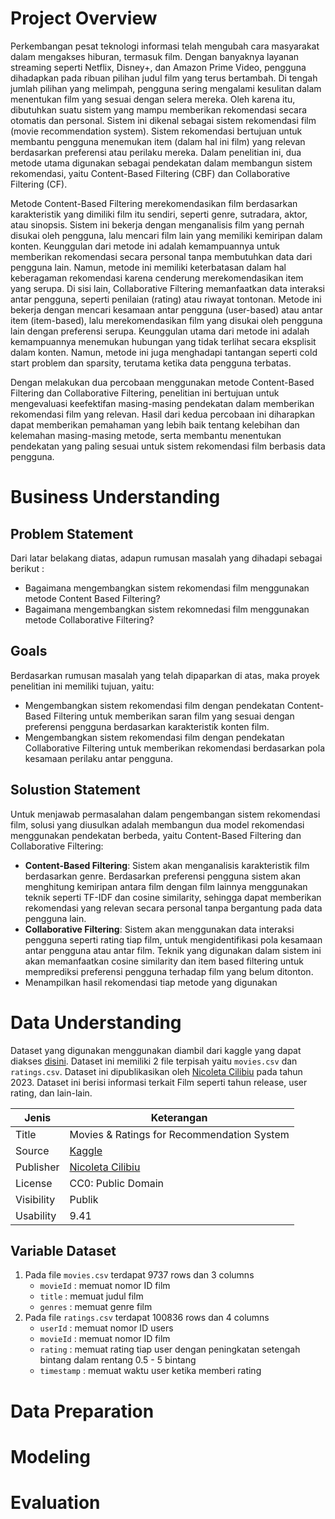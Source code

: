 # Project Overview
Perkembangan pesat teknologi informasi telah mengubah cara masyarakat dalam mengakses hiburan, termasuk film. Dengan banyaknya layanan streaming seperti Netflix, Disney+, dan Amazon Prime Video, pengguna dihadapkan pada ribuan pilihan judul film yang terus bertambah. Di tengah jumlah pilihan yang melimpah, pengguna sering mengalami kesulitan dalam menentukan film yang sesuai dengan selera mereka. Oleh karena itu, dibutuhkan suatu sistem yang mampu memberikan rekomendasi secara otomatis dan personal. Sistem ini dikenal sebagai sistem rekomendasi film (movie recommendation system). Sistem rekomendasi bertujuan untuk membantu pengguna menemukan item (dalam hal ini film) yang relevan berdasarkan preferensi atau perilaku mereka. Dalam penelitian ini, dua metode utama digunakan sebagai pendekatan dalam membangun sistem rekomendasi, yaitu Content-Based Filtering (CBF) dan Collaborative Filtering (CF).

Metode Content-Based Filtering merekomendasikan film berdasarkan karakteristik yang dimiliki film itu sendiri, seperti genre, sutradara, aktor, atau sinopsis. Sistem ini bekerja dengan menganalisis film yang pernah disukai oleh pengguna, lalu mencari film lain yang memiliki kemiripan dalam konten. Keunggulan dari metode ini adalah kemampuannya untuk memberikan rekomendasi secara personal tanpa membutuhkan data dari pengguna lain. Namun, metode ini memiliki keterbatasan dalam hal keberagaman rekomendasi karena cenderung merekomendasikan item yang serupa. Di sisi lain, Collaborative Filtering memanfaatkan data interaksi antar pengguna, seperti penilaian (rating) atau riwayat tontonan. Metode ini bekerja dengan mencari kesamaan antar pengguna (user-based) atau antar item (item-based), lalu merekomendasikan film yang disukai oleh pengguna lain dengan preferensi serupa. Keunggulan utama dari metode ini adalah kemampuannya menemukan hubungan yang tidak terlihat secara eksplisit dalam konten. Namun, metode ini juga menghadapi tantangan seperti cold start problem dan sparsity, terutama ketika data pengguna terbatas.

Dengan melakukan dua percobaan menggunakan metode Content-Based Filtering dan Collaborative Filtering, penelitian ini bertujuan untuk mengevaluasi keefektifan masing-masing pendekatan dalam memberikan rekomendasi film yang relevan. Hasil dari kedua percobaan ini diharapkan dapat memberikan pemahaman yang lebih baik tentang kelebihan dan kelemahan masing-masing metode, serta membantu menentukan pendekatan yang paling sesuai untuk sistem rekomendasi film berbasis data pengguna.

# Business Understanding
## Problem Statement
Dari latar belakang diatas, adapun rumusan masalah yang dihadapi sebagai berikut :
- Bagaimana mengembangkan sistem rekomendasi film menggunakan metode Content Based Filtering?
- Bagaimana mengembangkan sistem rekomnedasi film menggunakan metode Collaborative Filtering?
## Goals
Berdasarkan rumusan masalah yang telah dipaparkan di atas, maka proyek penelitian ini memiliki tujuan, yaitu:
- Mengembangkan sistem rekomendasi film dengan pendekatan Content-Based Filtering untuk memberikan saran film yang sesuai dengan preferensi pengguna berdasarkan karakteristik konten film.
- Mengembangkan sistem rekomendasi film dengan pendekatan Collaborative Filtering untuk memberikan rekomendasi berdasarkan pola kesamaan perilaku antar pengguna.

## Solustion Statement
Untuk menjawab permasalahan dalam pengembangan sistem rekomendasi film, solusi yang diusulkan adalah membangun dua model rekomendasi menggunakan pendekatan berbeda, yaitu Content-Based Filtering dan Collaborative Filtering:
- **Content-Based Filtering**: Sistem akan menganalisis karakteristik film berdasarkan genre. Berdasarkan preferensi pengguna sistem akan menghitung kemiripan antara film  dengan film lainnya menggunakan teknik seperti TF-IDF dan cosine similarity, sehingga dapat memberikan rekomendasi yang relevan secara personal tanpa bergantung pada data pengguna lain.
- **Collaborative Filtering**: Sistem akan menggunakan data interaksi pengguna seperti rating tiap film, untuk mengidentifikasi pola kesamaan antar pengguna atau antar film. Teknik yang digunakan dalam sistem ini akan memanfaatkan cosine similarity dan item based filtering untuk memprediksi preferensi pengguna terhadap film yang belum ditonton.
- Menampilkan hasil rekomendasi tiap metode yang digunakan
  
# Data Understanding
Dataset yang digunakan menggunakan diambil dari kaggle yang dapat diakses [disini](https://www.kaggle.com/datasets/nicoletacilibiu/movies-and-ratings-for-recommendation-system). Dataset ini memiliki 2 file terpisah yaitu `movies.csv` dan `ratings.csv`. Dataset ini dipublikasikan oleh [Nicoleta Cilibiu](https://www.kaggle.com/nicoletacilibiu) pada tahun 2023. Dataset ini berisi informasi terkait Film seperti tahun release, user rating, dan lain-lain.


| Jenis    | Keterangan                                                |
|----------|-----------------------------------------------------------|
| Title    | Movies & Ratings for Recommendation System                                        |
| Source   |[Kaggle](https://www.kaggle.com/datasets/nicoletacilibiu/movies-and-ratings-for-recommendation-system)                                                  |
| Publisher | [Nicoleta Cilibiu](https://www.kaggle.com/dbdmobile)                                                   |
| License  | CC0: Public Domain      |
| Visibility | Publik                                                  |
| Usability | 9.41                                                     |

## Variable Dataset
1. Pada file `movies.csv` terdapat 9737 rows dan 3 columns
   - `movieId` : memuat nomor ID film
   - `title` : memuat judul film
   - `genres` : memuat genre film
2. Pada file `ratings.csv` terdapat 100836 rows dan 4 columns
   - `userId` : memuat nomor ID users
   - `movieId` : memuat nomor ID film
   - `rating` : memuat rating tiap user dengan peningkatan setengah bintang dalam rentang 0.5 - 5 bintang
   - `timestamp` : memuat waktu user ketika memberi rating

# Data Preparation
# Modeling
# Evaluation
